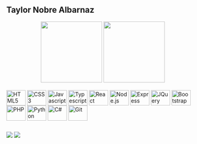 ## Taylor Nobre Albarnaz

<div align="center" style="display: inline_block">
  <img height="160em" style="max-width: 70%" src="https://github-readme-stats.vercel.app/api?username=TaylorNAlbarnaz&theme=github_dark&show_icons=true&hide=stars,contribs&hide_border=true&count_private=true"/>
  <img height="160em" style="max-width: 39%" src="https://github-readme-stats.vercel.app/api/top-langs/?username=TaylorNAlbarnaz&theme=github_dark&show_icons=true&hide_border=true&layout=compact"/>
</div>

<div style="display: inline_block"><br>
  <img align="center" alt="HTML5" height="40" width="50" src="https://cdn.jsdelivr.net/gh/devicons/devicon/icons/html5/html5-plain.svg" />
  <img align="center" alt="CSS3" height="40" width="50" src="https://cdn.jsdelivr.net/gh/devicons/devicon/icons/css3/css3-plain.svg" />
  <img align="center" alt="Javascript" height="40" width="50" src="https://cdn.jsdelivr.net/gh/devicons/devicon/icons/javascript/javascript-plain.svg" />
  <img align="center" alt="Typescript" height="40" width="50" src="https://cdn.jsdelivr.net/gh/devicons/devicon/icons/typescript/typescript-plain.svg" />
  <img align="center" alt="React" height="40" width="50" src="https://cdn.jsdelivr.net/gh/devicons/devicon/icons/react/react-original.svg" />
  <img align="center" alt="Node.js" height="40" width="50" src="https://cdn.jsdelivr.net/gh/devicons/devicon/icons/nodejs/nodejs-plain.svg" />
  <img align="center" alt="Express" height="40" width="50" src="https://cdn.jsdelivr.net/gh/devicons/devicon/icons/express/express-original.svg" />
  <img align="center" alt="JQuery" height="40" width="50" src="https://cdn.jsdelivr.net/gh/devicons/devicon/icons/jquery/jquery-plain.svg" />
  <img align="center" alt="Bootstrap" height="40" width="50" src="https://cdn.jsdelivr.net/gh/devicons/devicon/icons/bootstrap/bootstrap-plain.svg" />
  <img align="center" alt="PHP" height="40" width="50" src="https://cdn.jsdelivr.net/gh/devicons/devicon/icons/php/php-plain.svg" />
  <img align="center" alt="Python" height="40" width="50" src="https://cdn.jsdelivr.net/gh/devicons/devicon/icons/python/python-original.svg" />
  <img align="center" alt="C#" height="40" width="50" src="https://cdn.jsdelivr.net/gh/devicons/devicon/icons/csharp/csharp-plain.svg" />
  <img align="center" alt="Git" height="40" width="50" src="https://cdn.jsdelivr.net/gh/devicons/devicon/icons/git/git-plain.svg" />
</div>

##

<div>
  <a href = "mailto:taylor.albarnaz@gmail.com"><img src="https://img.shields.io/badge/-Gmail-%23333?style=for-the-badge&logo=gmail&logoColor=white" target="_blank"></a>
  <a href="https://www.linkedin.com/in/taylor-albarnaz/" target="_blank"><img src="https://img.shields.io/badge/-LinkedIn-%230077B5?style=for-the-badge&logo=linkedin&logoColor=white" target="_blank"></a> 
</div>
